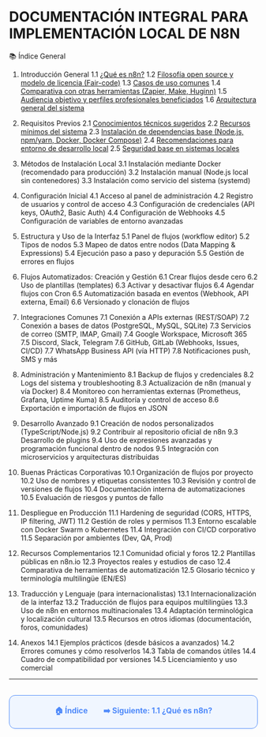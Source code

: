 # DOCUMENTACIÓN INTEGRAL PARA IMPLEMENTACIÓN LOCAL DE N8N

📚 Índice General

1. Introducción General
   1.1 [¿Qué es n8n?](./Introduccion-General/1.1.%20Que-es-n8n.md)
   1.2 [Filosofía open source y modelo de licencia (Fair-code)](./Introduccion-General/1.2.%20Filosofia%20Open%20Source%20y%20Modelo%20de%20Licencia%20(%20Fair-Code%20).md)
   1.3 [Casos de uso comunes](./Introduccion-General/1.3.%20Casos%20de%20Uso%20Comunes.md)
   1.4 [Comparativa con otras herramientas (Zapier, Make, Huginn)](./Introduccion-General/1.4.%20Comparativa%20con%20otras%20herramientas.md)
   1.5 [Audiencia objetivo y perfiles profesionales beneficiados](./Introduccion-General/1.5.%20Audiencia%20objetivo%20y%20perfiles%20profesionales%20beneficiados.md)
   1.6 [Arquitectura general del sistema](./Introduccion-General/1.6.%20Arquitectura%20General%20del%20Sistema.md)

2. Requisitos Previos
   2.1 [Conocimientos técnicos sugeridos](./Requisitos-Previos/2.1.%20Conocimientos%20Tecnicos%20Sugeridos.md)
   2.2 [Recursos mínimos del sistema](./Requisitos-Previos/2.2.%20Recursos%20minimos%20del%20sistema.md)
   2.3 [Instalación de dependencias base (Node.js, npm/yarn, Docker, Docker Compose)](./Requisitos-Previos/2.3.%20Instalacion%20de%20dependencias%20base.md)
   2.4 [Recomendaciones para entorno de desarrollo local](./Requisitos-Previos/2.4.%20Recomendaciones%20para%20entorno%20de%20desarrollo%20local.md)
   2.5 [Seguridad base en sistemas locales](./Requisitos-Previos/2.5.%20Seguridad%20base%20en%20sistemas%20locales.md)

3. Métodos de Instalación Local
   3.1 Instalación mediante Docker (recomendado para producción)
   3.2 Instalación manual (Node.js local sin contenedores)
   3.3 Instalación como servicio del sistema (systemd)

4. Configuración Inicial
   4.1 Acceso al panel de administración
   4.2 Registro de usuarios y control de acceso
   4.3 Configuración de credenciales (API keys, OAuth2, Basic Auth)
   4.4 Configuración de Webhooks
   4.5 Configuración de variables de entorno avanzadas

5. Estructura y Uso de la Interfaz
   5.1 Panel de flujos (workflow editor)
   5.2 Tipos de nodos
   5.3 Mapeo de datos entre nodos (Data Mapping & Expressions)
   5.4 Ejecución paso a paso y depuración
   5.5 Gestión de errores en flujos

6. Flujos Automatizados: Creación y Gestión
   6.1 Crear flujos desde cero
   6.2 Uso de plantillas (templates)
   6.3 Activar y desactivar flujos
   6.4 Agendar flujos con Cron
   6.5 Automatización basada en eventos (Webhook, API externa, Email)
   6.6 Versionado y clonación de flujos

7. Integraciones Comunes
   7.1 Conexión a APIs externas (REST/SOAP)
   7.2 Conexión a bases de datos (PostgreSQL, MySQL, SQLite)
   7.3 Servicios de correo (SMTP, IMAP, Gmail)
   7.4 Google Workspace, Microsoft 365
   7.5 Discord, Slack, Telegram
   7.6 GitHub, GitLab (Webhooks, Issues, CI/CD)
   7.7 WhatsApp Business API (vía HTTP)
   7.8 Notificaciones push, SMS y más

8. Administración y Mantenimiento
   8.1 Backup de flujos y credenciales
   8.2 Logs del sistema y troubleshooting
   8.3 Actualización de n8n (manual y vía Docker)
   8.4 Monitoreo con herramientas externas (Prometheus, Grafana, Uptime Kuma)
   8.5 Auditoría y control de acceso
   8.6 Exportación e importación de flujos en JSON

9. Desarrollo Avanzado
   9.1 Creación de nodos personalizados (TypeScript/Node.js)
   9.2 Contribuir al repositorio oficial de n8n
   9.3 Desarrollo de plugins
   9.4 Uso de expresiones avanzadas y programación funcional dentro de nodos
   9.5 Integración con microservicios y arquitecturas distribuidas

10. Buenas Prácticas Corporativas
   10.1 Organización de flujos por proyecto
   10.2 Uso de nombres y etiquetas consistentes
   10.3 Revisión y control de versiones de flujos
   10.4 Documentación interna de automatizaciones
   10.5 Evaluación de riesgos y puntos de fallo

11. Despliegue en Producción
   11.1 Hardening de seguridad (CORS, HTTPS, IP filtering, JWT)
   11.2 Gestión de roles y permisos
   11.3 Entorno escalable con Docker Swarm o Kubernetes
   11.4 Integración con CI/CD corporativo
   11.5 Separación por ambientes (Dev, QA, Prod)

12. Recursos Complementarios
   12.1 Comunidad oficial y foros
   12.2 Plantillas públicas en n8n.io
   12.3 Proyectos reales y estudios de caso
   12.4 Comparativa de herramientas de automatización
   12.5 Glosario técnico y terminología multilingüe (EN/ES)

13. Traducción y Lenguaje (para internacionalistas)
   13.1 Internacionalización de la interfaz
   13.2 Traducción de flujos para equipos multilingües
   13.3 Uso de n8n en entornos multinacionales
   13.4 Adaptación terminológica y localización cultural
   13.5 Recursos en otros idiomas (documentación, foros, comunidades)

14. Anexos
   14.1 Ejemplos prácticos (desde básicos a avanzados)
   14.2 Errores comunes y cómo resolverlos
   14.3 Tabla de comandos útiles
   14.4 Cuadro de compatibilidad por versiones
   14.5 Licenciamiento y uso comercial

---

<div align="center" style="border: 1px solid #4F8AFA; border-radius: 12px; padding: 20px; background: #f0f6ff; margin-top: 32px; display: flex; justify-content: center; gap: 32px;">
  <a href="#" style="text-decoration:none; font-weight: bold; color: #4F8AFA; font-size: 1.1em;">🏠 Índice</a>
  <a href="Introduccion-General/1.1.%20Que-es-n8n.md" style="text-decoration:none; font-weight: bold; color: #4F8AFA; font-size: 1.1em;">➡️ Siguiente: 1.1 ¿Qué es n8n?</a>
</div>